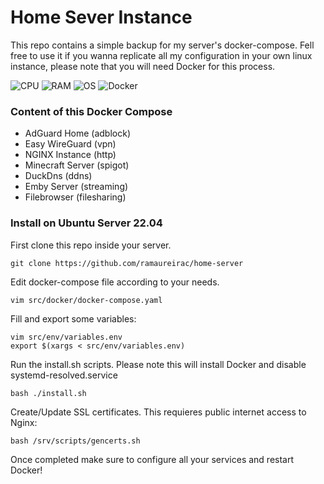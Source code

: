 # Home Sever Instance

This repo contains a simple backup for my server's docker-compose. Fell free to use it if you wanna replicate all my configuration in your own linux instance, please note that you will need Docker for this process.

![CPU](https://img.shields.io/badge/CPU-i3_5005U-blue.svg?style=flat-square)
![RAM](https://img.shields.io/badge/RAM-16GB-green.svg?style=flat-square)
![OS](https://img.shields.io/badge/OS-Ubuntu_22.04-orange.svg?style=flat-square)
![Docker](https://img.shields.io/badge/Docker-20.10-lightblue.svg?style=flat-square)

### Content of this Docker Compose

- AdGuard Home (adblock)
- Easy WireGuard (vpn)
- NGINX Instance (http)
- Minecraft Server (spigot)
- DuckDns (ddns)
- Emby Server (streaming)
- Filebrowser (filesharing)

### Install on Ubuntu Server 22.04

First clone this repo inside your server.

    git clone https://github.com/ramaureirac/home-server

Edit docker-compose file according to your needs.

    vim src/docker/docker-compose.yaml

Fill and export some variables:

    vim src/env/variables.env
    export $(xargs < src/env/variables.env)
    
Run the install.sh scripts. Please note this will install Docker and disable systemd-resolved.service

    bash ./install.sh

Create/Update SSL certificates. This requieres public internet access to Nginx:

    bash /srv/scripts/gencerts.sh

Once completed make sure to configure all your services and restart Docker!